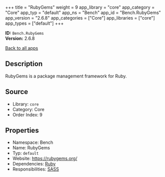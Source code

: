 ﻿+++
title = "RubyGems"
weight = 9
app_library = "core"
app_category = "Core"
app_typ = "default"
app_ns = "Bench"
app_id = "Bench.RubyGems"
app_version = "2.6.8"
app_categories = ["Core"]
app_libraries = ["core"]
app_types = ["default"]
+++

**ID:** `Bench.RubyGems`  
**Version:** 2.6.8  
<!--more-->

[Back to all apps](/apps/)

## Description
RubyGems is a package management framework for Ruby.

## Source

* Library: `core`
* Category: Core
* Order Index: 9

## Properties

* Namespace: Bench
* Name: RubyGems
* Typ: `default`
* Website: <https://rubygems.org/>
* Dependencies: [Ruby](/app/Bench.Ruby)
* Responsibilities: [SASS](/app/Bench.Sass)

